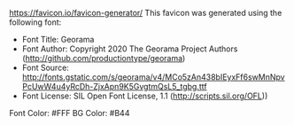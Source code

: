 https://favicon.io/favicon-generator/
This favicon was generated using the following font:

- Font Title: Georama
- Font Author: Copyright 2020 The Georama Project Authors (http://github.com/productiontype/georama)
- Font Source: http://fonts.gstatic.com/s/georama/v4/MCo5zAn438bIEyxFf6swMnNpvPcUwW4u4yRcDh-ZjxApn9K5GvgtmQsL5_tgbg.ttf
- Font License: SIL Open Font License, 1.1 (http://scripts.sil.org/OFL))

Font Color: #FFF
BG Color: #B44